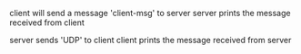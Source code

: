 client will send a message 'client-msg' to server
server prints the message received from client

server sends 'UDP' to client
client prints the message received from server
